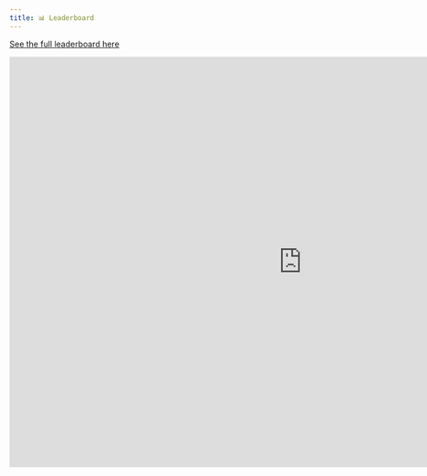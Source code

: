```yaml
---
title: 📊 Leaderboard
---
```


[See the full leaderboard here](https://metafam.github.io/TheSource/timeline/@metagame/)

<iframe width="1024" height="720" src="https://metafam.github.io/TheSource/timeline/@metagame/" frameborder="0" scrolling="yes" allowfullscreen style={{background: 'white'}}></iframe>
